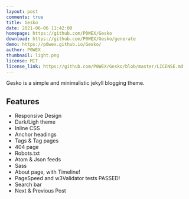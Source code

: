 ```yaml
---
layout: post
comments: true
title: Gesko
date: 2021-06-06 11:42:00
homepage: https://github.com/P0WEX/Gesko
download: https://github.com/P0WEX/Gesko/generate
demo: https://p0wex.github.io/Gesko/
author: P0WEX
thumbnail: light.png
license: MIT
license_link: https://github.com/P0WEX/Gesko/blob/master/LICENSE.md
---
```


Gesko is a simple and minimalistic jekyll blogging theme.

## Features

* Responsive Design
* Dark/Ligh theme
* Inline CSS
* Anchor headings
* Tags & Tag pages
* 404 page
* Robots.txt
* Atom & Json feeds
* Sass
* About page, with Timeline!
* PageSpeed and w3Validator tests PASSED!
* Search bar
* Next & Previous Post
